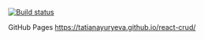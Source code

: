 [![Build status](https://ci.appveyor.com/api/projects/status/gb1bnee88lg8urtv?svg=true)](https://ci.appveyor.com/project/TatianaYuryeva/react-crud)

GitHub Pages https://tatianayuryeva.github.io/react-crud/